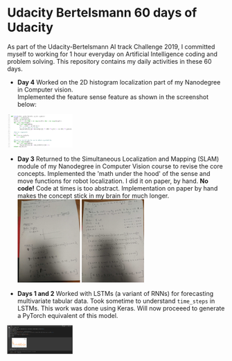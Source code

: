 # Udacity Bertelsmann 60 days of Udacity
As part of the Udacity-Bertelsmann AI track Challenge 2019, I committed myself to working for 1 hour everyday on Artificial Intelligence coding and problem solving. This repository contains my daily activities in these 60 days.

* **Day 4**
Worked on the 2D histogram localization part of my Nanodegree in Computer vision.  
Implemented the feature sense feature as shown in the screenshot below:<br />
<img src="/img/4/image.PNG" width="30%" height= "30%">
<br/>

* **Day 3**
Returned to the Simultaneous Localization and Mapping (SLAM) module of my Nanodegree in Computer Vision course to revise the core concepts.
Implemented the 'math under the hood' of the sense and move functions for robot localization. I did it  on paper, by hand. __No code!__
Code at times is too abstract. Implementation on paper by hand makes the concept stick in my brain for much longer. <br />
<img src="/img/3/IMG_20191219_175641.jpg" width="30%" height= "30%"> <img src="/3/IMG_20191219_175655.jpg" width="30%" height= "30%">

* **Days 1 and 2**
Worked with LSTMs (a variant of RNNs) for forecasting multivariate tabular data.
Took sometime to understand `time_steps` in LSTMs.
This work was done using Keras. Will now proceeed to generate a PyTorch equivalent of this model.<br />
<img src="/img/1/image.png" width="30%" height= "30%">


